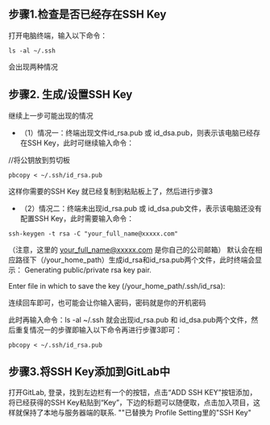 ## 步骤1.检查是否已经存在SSH Key
打开电脑终端，输入以下命令：
```
ls -al ~/.ssh
```
会出现两种情况
## 步骤2. 生成/设置SSH Key

继续上一步可能出现的情况

- （1）情况一：终端出现文件id_rsa.pub 或 id_dsa.pub，则表示该电脑已经存在SSH Key，此时可继续输入命令：

//将公钥放到剪切板
```
pbcopy < ~/.ssh/id_rsa.pub
```
这样你需要的SSH Key 就已经复制到粘贴板上了，然后进行步骤3
- （2）情况二：终端未出现id_rsa.pub 或 id_dsa.pub文件，表示该电脑还没有配置SSH Key，此时需要输入命令：
```
ssh-keygen -t rsa -C "your_full_name@xxxxx.com"
```
（注意，这里的 your_full_name@xxxxx.com 是你自己的公司邮箱） 默认会在相应路径下（/your_home_path）生成id_rsa和id_rsa.pub两个文件，此时终端会显示：
Generating public/private rsa key pair.

Enter file in which to save the key (/your_home_path/.ssh/id_rsa):

连续回车即可，也可能会让你输入密码，密码就是你的开机密码

此时再输入命令：ls -al ~/.ssh 就会出现id_rsa.pub 和 id_dsa.pub两个文件，然后重复情况一的步骤即输入以下命令再进行步骤3即可：
```
pbcopy < ~/.ssh/id_rsa.pub
```
## 步骤3.将SSH Key添加到GitLab中

打开GitLab, 登录，找到左边栏有一个的按钮，点击“ADD SSH KEY”按钮添加，将已经获得的SSH Key粘贴到“Key”，下边的标题可以随便取，点击加入项目，这样就保持了本地与服务器端的联系.
""已替换为 Profile Setting里的"SSH Key"

